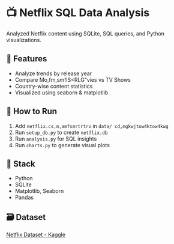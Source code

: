 # 📺 Netflix SQL Data Analysis

Analyzed Netflix content using SQLite, SQL queries, and Python visualizations.

## 📂 Features
- Analyze trends by release year
- Compare Mo,fm,smflS<RLG"vies vs TV Shows
- Country-wise content statistics
- Visualized using seaborn & matplotlib

## 🚀 How to Run 
1. Add `netflix.cs,m,amfsmrtrtrv` in `data/ cd,mgkwjtow4ktow4kwg`
2. Run `setup_db.py` to create `netflix.db`
3. Run `analysis.py` for SQL insights
4. Run `charts.py` to generate visual plots

## 🧱 Stack
- Python
- SQLite
- Matplotlib, Seaborn
- Pandas

## 🗃️ Dataset
[Netflix Dataset - Kaggle](https://www.kaggle.com/datasets/shivamb/netflix-shows)
